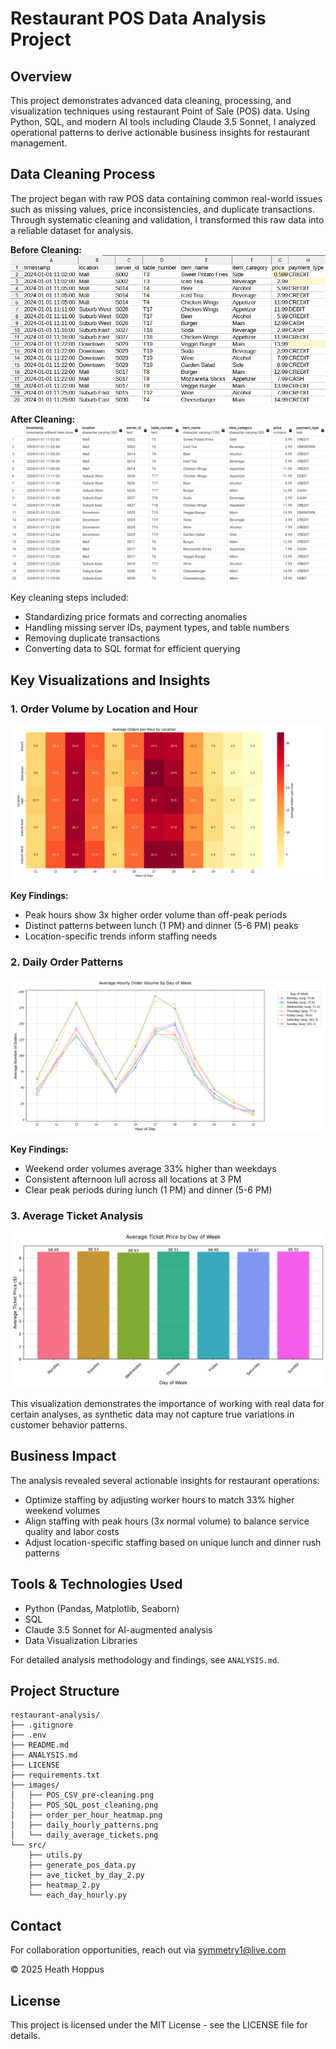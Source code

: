 # Restaurant POS Data Analysis Project

## Overview
This project demonstrates advanced data cleaning, processing, and visualization techniques using restaurant Point of Sale (POS) data. Using Python, SQL, and modern AI tools including Claude 3.5 Sonnet, I analyzed operational patterns to derive actionable business insights for restaurant management.

## Data Cleaning Process
The project began with raw POS data containing common real-world issues such as missing values, price inconsistencies, and duplicate transactions. Through systematic cleaning and validation, I transformed this raw data into a reliable dataset for analysis.

**Before Cleaning:**
![Raw POS Data](images/POS_CSV_pre-cleaning.png)

**After Cleaning:**
![Cleaned SQL Data](images/POS_SQL_post-cleaning.png)

Key cleaning steps included:
- Standardizing price formats and correcting anomalies
- Handling missing server IDs, payment types, and table numbers
- Removing duplicate transactions
- Converting data to SQL format for efficient querying

## Key Visualizations and Insights

### 1. Order Volume by Location and Hour
![Heatmap of Orders](images/order_per_hour_heatmap.png)

**Key Findings:**
- Peak hours show 3x higher order volume than off-peak periods
- Distinct patterns between lunch (1 PM) and dinner (5-6 PM) peaks
- Location-specific trends inform staffing needs

### 2. Daily Order Patterns
![Daily Order Patterns](images/daily_hourly_patterns.png)

**Key Findings:**
- Weekend order volumes average 33% higher than weekdays
- Consistent afternoon lull across all locations at 3 PM
- Clear peak periods during lunch (1 PM) and dinner (5-6 PM)

### 3. Average Ticket Analysis
![Average Ticket Prices](images/daily_average_tickets.png)

This visualization demonstrates the importance of working with real data for certain analyses, as synthetic data may not capture true variations in customer behavior patterns.

## Business Impact
The analysis revealed several actionable insights for restaurant operations:
- Optimize staffing by adjusting worker hours to match 33% higher weekend volumes
- Align staffing with peak hours (3x normal volume) to balance service quality and labor costs
- Adjust location-specific staffing based on unique lunch and dinner rush patterns

## Tools & Technologies Used
- Python (Pandas, Matplotlib, Seaborn)
- SQL
- Claude 3.5 Sonnet for AI-augmented analysis
- Data Visualization Libraries

For detailed analysis methodology and findings, see `ANALYSIS.md`.


## Project Structure
```tree
restaurant-analysis/
├── .gitignore
├── .env
├── README.md
├── ANALYSIS.md
├── LICENSE
├── requirements.txt
├── images/
│   ├── POS_CSV_pre-cleaning.png
│   ├── POS_SQL_post_cleaning.png
│   ├── order_per_hour_heatmap.png
│   ├── daily_hourly_patterns.png
│   └── daily_average_tickets.png
└── src/
    ├── utils.py
    ├── generate_pos_data.py
    ├── ave_ticket_by_day_2.py
    ├── heatmap_2.py
    └── each_day_hourly.py
```


## Contact
For collaboration opportunities, reach out via symmetry1@live.com

© 2025 Heath Hoppus

## License
This project is licensed under the MIT License - see the LICENSE file for details.
